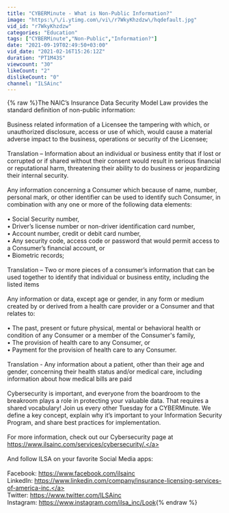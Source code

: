 ```yaml
---
title: "CYBERMinute - What is Non-Public Information?"
image: "https:\/\/i.ytimg.com\/vi\/r7WkyKhzdzw\/hqdefault.jpg"
vid_id: "r7WkyKhzdzw"
categories: "Education"
tags: ["CYBERMinute","Non-Public","Information?"]
date: "2021-09-19T02:49:50+03:00"
vid_date: "2021-02-16T15:26:12Z"
duration: "PT1M43S"
viewcount: "30"
likeCount: "2"
dislikeCount: "0"
channel: "ILSAinc"
---
```

{% raw %}The NAIC’s Insurance Data Security Model Law provides the standard definition of non-public information:<br /><br />Business related information of a Licensee the tampering with which, or unauthorized disclosure, access or use of which, would cause a material adverse impact to the business, operations or security of the Licensee;<br /><br />Translation – Information about an individual or business entity that if lost or corrupted or if shared without their consent would result in serious financial or reputational harm, threatening their ability to do business or jeopardizing their internal security.<br /> <br />Any information concerning a Consumer which because of name, number, personal mark, or other identifier can be used to identify such Consumer, in combination with any one or more of the following data elements:<br /><br />• Social Security number,<br />• Driver’s license number or non-driver identification card number,<br />• Account number, credit or debit card number,<br />• Any security code, access code or password that would permit access to a Consumer’s financial account, or<br />• Biometric records;<br /><br />Translation – Two or more pieces of a consumer’s information that can be used together to identify that individual or business entity, including the listed items<br /><br />Any information or data, except age or gender, in any form or medium created by or derived from a health care provider or a Consumer and that relates to:<br /><br />• The past, present or future physical, mental or behavioral health or condition of any Consumer or a member of the Consumer's family,<br />• The provision of health care to any Consumer, or<br />• Payment for the provision of health care to any Consumer.<br /><br />Translation - Any information about a patient, other than their age and gender, concerning their health status and/or medical care, including information about how medical bills are paid<br /><br />Cybersecurity is important, and everyone from the boardroom to the breakroom plays a role in protecting your valuable data. That requires a shared vocabulary! Join us every other Tuesday for a CYBERMinute. We define a key concept, explain why it’s important to your Information Security Program, and share best practices for implementation.<br /><br />For more information, check out our Cybersecurity page at <a rel="nofollow" target="blank" href="https://www.ilsainc.com/services/cybersecurity/.">https://www.ilsainc.com/services/cybersecurity/.</a><br /><br />And follow ILSA on your favorite Social Media apps:<br /><br />Facebook: <a rel="nofollow" target="blank" href="https://www.facebook.com/ilsainc">https://www.facebook.com/ilsainc</a><br />LinkedIn: <a rel="nofollow" target="blank" href="https://www.linkedin.com/company/insurance-licensing-services-of-america-inc.">https://www.linkedin.com/company/insurance-licensing-services-of-america-inc.</a><br />Twitter: <a rel="nofollow" target="blank" href="https://www.twitter.com/ILSAinc">https://www.twitter.com/ILSAinc</a><br />Instagram: <a rel="nofollow" target="blank" href="https://www.instagram.com/ilsa_inc/Look">https://www.instagram.com/ilsa_inc/Look</a>{% endraw %}
